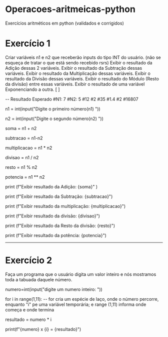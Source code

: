 # Operacoes-aritmeicas-python
Exercícios aritméticos em python (validados e corrigidos)
# Exercício 1
Criar variáveis n1 e n2 que receberão inputs do tipo INT do usuário. (não se esqueça de tratar o que está sendo recebido rsrs) 
Exibir o resultado da Adição dessas 2 variáveis. Exibir o resultado da Subtração dessas variáveis. 
Exibir o resultado da Multiplicação dessas variáveis. 
Exibir o resultado da Divisão dessas variáveis. 
Exibir o resultado do Módulo (Resto da divisão) entre essas variáveis. 
Exibir o resultado de uma variável Exponenciando a outra. [ ]

-- Resultado Esperado
    #N1: 7
    #N2: 5
    #12
    #2
    #35
    #1.4
    #2
    #16807

n1 = int(input("Digite o primeiro número(n1) "))

n2 = int(input("Digite o segundo número(n2)  "))

soma = n1 + n2

subtracao = n1-n2

multiplicacao = n1 * n2

divisao = n1 / n2

resto = n1 % n2

potencia = n1 ** n2

print (f"Exibir resultado da Adição: {soma}" )

print (f"Exibir resultado da Subtração: {subtracao}")

print (f"Exibir resultado da multiplicação: {multiplicacao}")

print (f"Exibir resultado da divisão: {divisao}")

print (f"Exibir resultado da Resto da divisão: {resto}")

print (f"Exibir resultado da potência: {potencia}")

----------------------------------------------------------------------------------------------------------------------------------------------------------

# Exercício 2

Faça um programa que o usuário digita um valor inteiro e nós mostramos toda a tabuada daquele número.

numero=int(input("digite um numero inteiro: "))

for i in range(1,11): -- for cria um espécie de laço, onde o número percorre, enquanto "i" pe uma variável temporária; e range (1,11) informa onde começa e onde termina

   resultado = numero * i
   
   print(f"{numero} x {i} = {resultado}")
